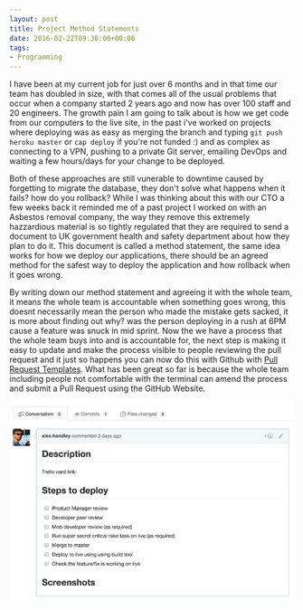 ```yaml
---
layout: post
title: Project Method Statements
date: 2016-02-22T09:38:00+00:00
tags:
- Programming
---
```


I have been at my current job for just over 6 months and in that time our team has doubled in size, with that comes all of the usual problems that occur when a company started 2 years ago and now has over 100 staff and 20 engineers.
The growth pain I am going to talk about is how we get code from our computers to the live site, in the past i've worked on projects where deploying was as easy as merging the branch and typing ```git push heroku master``` or ```cap deploy``` if you're not funded :) and as complex as connecting to a VPN, pushing to a private Git server, emailing DevOps and waiting a few hours/days for your change to be deployed.

Both of these approaches are still vunerable to downtime caused by forgetting to migrate the database, they don't solve what happens when it fails? how do you rollback?
While I was thinking about this with our CTO a few weeks back it reminded me of a past project I worked on with an Asbestos removal company, the way they remove this extremely hazzardious material is so tightly regulated that they are required to send a document to UK government health and safety department about how they plan to do it.
This document is called a method statement, the same idea works for how we deploy our applications, there should be an agreed method for the safest way to deploy the application and how rollback when it goes wrong.

By writing down our method statement and agreeing it with the whole team, it means the whole team is accountable when something goes wrong, this doesnt necessarily mean the person who made the mistake gets sacked, it is more about finding out why? was the person deploying in a rush at 6PM cause a feature was snuck in mid sprint.
Now the we have a process that the whole team buys into and is accountable for, the next step is making it easy to update and make the process visible to people reviewing the pull request and it just so happens you can now do this with Github with <a href="https://github.com/blog/2111-issue-and-pull-request-templates">Pull Request Templates</a>.
What has been great so far is because the whole team including people not comfortable with the terminal can amend the process and submit a Pull Request using the GitHub Website.

![example pull request template](/images/post_images/pull_request_template.png)

